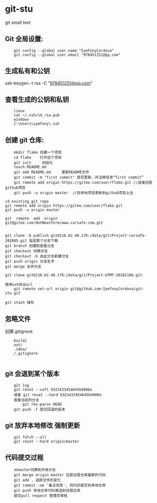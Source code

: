 # git-stu
git small text

## Git 全局设置:
```
	git config --global user.name "SymfonyCordova"
	git config --global user.email "978451251@qq.com"
```
## 生成私有和公钥
ssh-keygen -t rsa -C “978451251@qq.com”
## 查看生成的公钥和私钥
```
	linux
	cat ~/.ssh/id_rsa.pub
	windows
	C:\Users\symfony\.ssh
```

## 创建 git 仓库:
```
	mkdir flake 创建一个项目
	cd flake    打开这个项目
	git init     初始化
	touch README.md
	git add README.md     更新README文件
	git commit -m "first commit" 提交更新，并注释信息“first commit” 
	git remote add origin https://gitee.com/user/flake.git //连接远程github项目 
	git push -u origin master  //将本地项目更新到github项目上去
```
```
cd existing_git_repo
git remote add origin https://gitee.com/user/flake.git
git push -u origin master

git  remote  add  origin  git@gitee.com:HotNewsTerm/www.carsafe.com.git


git clone -b publish git@116.62.48.176:/data/git/Project-carsafe-201805.git 指定那个分支下载
git branch 创建和查看分支
git checkout 切换分支 
git checkout -b 自此分支新建分支
git push origin 分支名字
git merge 合并分支

git clone git@116.62.48.176:/data/git/Project-GTMT-20181106.git

使用ssh协议url
	git remote set-url origin git@github.com:SymfonyCordova/git-stu.git

git stash 储存
```

 ## 忽略文件
创建.gitignore
```
	build/
	out/
	.idea/
	/.gitignore
	
```

## git 会退到某个版本
```
	git log
	git reset --soft 932343345464564006e
	或者 git reset --hard 932343345464564006e
	查看当前的分支
		git rev-parse HEAD
	git push -f 提交回退的版本
```

## git 放弃本地修改 强制更新
```
	git fetch --all
	git reset --hard origin/master
```

## 代码提交过程
```
	从master切换到开发分支
	git merge origin master 拉取远程仓库最新的代码
	git add . 追踪文件的变化
	git commit -am '备注信息', 将代码提交到本地仓库
	git push 本地仓库代码推送到远程仓库
	提交pull request 管理员审核
```